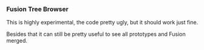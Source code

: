 ### Fusion Tree Browser

This is highly experimental, the code pretty ugly, but it should work just fine.

Besides that it can still be pretty useful to see all prototypes and Fusion merged.
